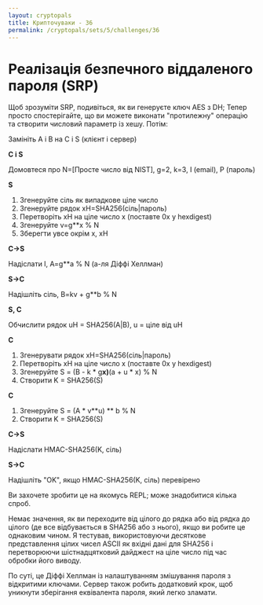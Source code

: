 ```yaml
---
layout: cryptopals
title: Крипточуваки - 36
permalink: /cryptopals/sets/5/challenges/36
---
```


# Реалізація безпечного віддаленого пароля (SRP)

Щоб зрозуміти SRP, подивіться, як ви генеруєте ключ AES з DH; Тепер просто спостерігайте, що ви можете виконати "протилежну" операцію та створити числовий параметр із хешу. Потім:

Замініть A і B на C і S (клієнт і сервер)

**C і S**

Домовтеся про N=[Просте число від NIST], g=2, k=3, I (email), P (пароль)

**S**

1. Згенеруйте сіль як випадкове ціле число
2. Згенеруйте рядок xH=SHA256(сіль|пароль)
3. Перетворіть xH на ціле число x (поставте 0x у hexdigest)
4. Згенеруйте v=g**x % N
5. Зберегти увсе окрім x, xH

**C->S**

Надіслати I, A=g**a % N (а-ля Діффі Хеллман)

**S->C**

Надішліть сіль, B=kv + g**b % N

**S, C**

Обчислити рядок uH = SHA256(A|B), u = ціле від uH

**C**

1. Згенерувати рядок xH=SHA256(сіль|пароль)
2. Перетворіть xH на ціле число x (поставте 0x у hexdigest)
3. Згенеруйте S = (B - k * g**x)**(a + u * x) % N
4. Створити K = SHA256(S)

**С**

1. Згенеруйте S = (A * v**u) ** b % N
2. Створити K = SHA256(S)

**C->S**

Надіслати HMAC-SHA256(K, сіль)

**S->C**

Надішліть "OK", якщо HMAC-SHA256(K, сіль) перевірено

Ви захочете зробити це на якомусь REPL; може знадобитися кілька спроб.

Немає значення, як ви переходите від цілого до рядка або від рядка до цілого (де все відбувається в SHA256 або з нього), якщо ви робите це однаковим чином. Я тестував, використовуючи десяткове представлення цілих чисел ASCII як вхідні дані для SHA256 і перетворюючи шістнадцятковий дайджест на ціле число під час обробки його виводу.

По суті, це Діффі Хеллман із налаштуванням змішування пароля з відкритими ключами. Сервер також робить додатковий крок, щоб уникнути зберігання еквівалента пароля, який легко зламати.